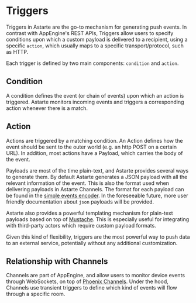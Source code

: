 # Triggers

Triggers in Astarte are the go-to mechanism for generating push events. In contrast with AppEngine's REST APIs, Triggers allow users to specify conditions upon which a custom payload is delivered to a recipient, using a specific `action`, which usually maps to a specific transport/protocol, such as HTTP.

Each trigger is defined by two main components: `condition` and `action`.

## Condition

A condition defines the event (or chain of events) upon which an action is triggered. Astarte monitors incoming events and triggers a corresponding action whenever there is a match.

## Action

Actions are triggered by a matching condition. An Action defines how the event should be sent to the outer world (e.g. an http POST on a certain URL). In addition, most actions have a Payload, which carries the body of the event.

Payloads are most of the time plain-text, and Astarte provides several ways to generate them. By default Astarte generates a JSON payload with all the relevant information of the event. This is also the format used when delivering payloads in Astarte Channels. The format for each payload can be found in the [simple events encoder](https://github.com/astarte-platform/astarte_core/blob/master/lib/astarte_core/triggers/simple_events/encoder.ex). In the foreseeable future, more user friendly documentation about `json` payloads will be provided.

Astarte also provides a powerful templating mechanism for plain-text payloads based on top of [Mustache](https://mustache.github.io/). This is especially useful for integrating with third-party actors which require custom payload formats.

Given this kind of flexibility, triggers are the most powerful way to push data to an external service, potentially without any additional customization.

## Relationship with Channels

Channels are part of AppEngine, and allow users to monitor device events through WebSockets, on top of [Phoenix Channels](https://hexdocs.pm/phoenix/channels.html). Under the hood, Channels use transient triggers to define which kind of events will flow through a specific room.
